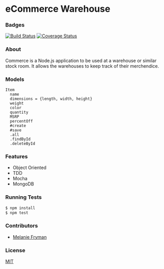eCommerce Warehouse
========
### Badges 
[![Build Status](https://travis-ci.org/mlfryman/commerce.svg)](https://travis-ci.org/mlfryman/commerce)
[![Coverage Status](https://coveralls.io/repos/mlfryman/commerce/badge.png)](https://coveralls.io/r/mlfryman/commerce)

### About
Commerce is a Node.js application to be used at a warehouse or similar stock room. It allows the warehouses to keep track of their merchendice.

### Models
```
Item
  name
  dimensions = {length, width, height}
  weight
  color
  quantity
  MSRP
  percentOff
  #create
  #save
  .all
  .findById 
  .deleteById
```
### Features
- Object Oriented
- TDD
- Mocha
- MongoDB

### Running Tests
```bash
$ npm install
$ npm test
```
### Contributors
- [Melanie Fryman](https://github.com/mlfryman)

### License
[MIT](LICENSE)
